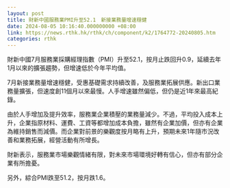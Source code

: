 ```yaml
---
layout: post
title: 財新中國服務業PMI升至52.1　新接業務量增速穩健
date: 2024-08-05 10:16:40.000000000 +08:00
link: https://news.rthk.hk/rthk/ch/component/k2/1764772-20240805.htm
categories: rthk
---
```


財新中國7月服務業採購經理指數（PMI）升至52.1，按月止跌回升0.9，延續去年1月以來的擴張趨勢，但增速低於今年平均值。

7月新接業務量增速穩健，受惠基礎需求持續改善，及服務業拓展供應。新出口業務量擴張，但速度創11個月以來最慢。人手增速雖然偏低，但仍是近1年來最高紀錄。

由於人手增加及提升效率，服務業企業積壓的業務量減少。不過，平均投入成本上升，企業指原材料、運費、工資等都增加成本負擔，雖然有企業加價，但亦有企業為維持銷售而減價。而企業對前景的樂觀度按月略有上升，預期未來1年隨市況改善和業務拓展，經營活動有所增長。

財新表示，服務業市場樂觀情緒有限，對未來市場環境好轉有信心，但亦有部分企業有所擔憂。

另外，綜合PMI跌至51.2，按月跌1.6。
